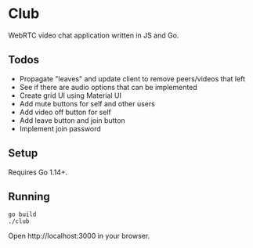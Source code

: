 # Club

WebRTC video chat application written in JS and Go.

## Todos

* Propagate "leaves" and update client to remove peers/videos that left
* See if there are audio options that can be implemented
* Create grid UI using Material UI
* Add mute buttons for self and other users
* Add video off button for self
* Add leave button and join button
* Implement join password

## Setup

Requires Go 1.14+.

## Running

```
go build
./club
```

Open http://localhost:3000 in your browser.
